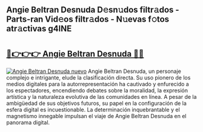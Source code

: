 ## Angie Beltran Desnuda D𝚎sn𝚞dos filtr𝚊dos - Parts-ran Vid𝚎os filtr𝚊dos - N𝚞evas f𝚘tos atr𝚊ctivas g4lNE

# <h2><a href="http://mb4i3xl.tromn.icu/?c=Angie+Beltran+Desnuda">🔗👉👉👉 Angie Beltran Desnuda 🔗🔗</a></h2>

[![Angie Beltran Desnuda nuevo](https://i.imgur.com/pEAQMta.gif)](http://mb4i3xl.tromn.icu/?c=Angie+Beltran+Desnuda)
Angie Beltran Desnuda, un personaje complejo e intrigante, elude la clasificación directa. Su uso pionero de los medios digitales para la autorrepresentación ha cautivado y enfurecido a los espectadores, encendiendo debates sobre la moralidad, la expresión artística y la naturaleza evolutiva de las comunidades en línea. A pesar de la ambigüedad de sus objetivos futuros, su papel en la configuración de la esfera digital es incuestionable. La determinación inquebrantable y el magnetismo innegable impulsan el viaje de Angie Beltran Desnuda en el panorama digital.
